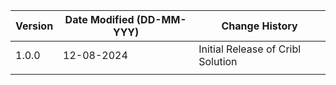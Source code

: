 | **Version** | **Date Modified (DD-MM-YYY)** | **Change History**                              |
|-------------|-------------------------------|-------------------------------------------------|
| 1.0.0       | 12-08-2024                    | Initial Release of Cribl Solution | 
|             |                               |                                                 |